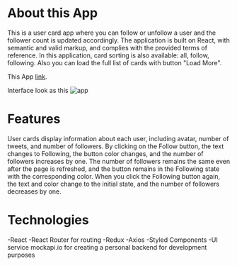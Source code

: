 # About this App

This is a user card app where you can follow or unfollow a user and the follower count is updated accordingly. The application is built on React, with semantic and valid markup, and complies with the provided terms of reference. In this application, card sorting is also available: all, follow, following. Also you can load the full list of cards with button "Load More".

This App [link](https://kristuwa.github.io/tweets-card/).

Interface look as this ![app](https://github.com/Kristuwa/tweets-card/raw/main/src/img/App.jpg)

# Features

User cards display information about each user, including avatar, number of tweets, and number of followers. By clicking on the Follow button, the text changes to Following, the button color changes, and the number of followers increases by one. The number of followers remains the same even after the page is refreshed, and the button remains in the Following state with the corresponding color. When you click the Following button again, the text and color change to the initial state, and the number of followers decreases by one.

# Technologies

-React
-React Router for routing
-Redux
-Axios
-Styled Components
-UI service mockapi.io for creating a personal backend for development purposes
